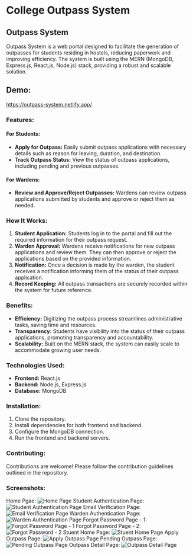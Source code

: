# College Outpass System

## Outpass System

Outpass System is a web portal designed to facilitate the generation of outpasses for students residing in hostels, reducing paperwork and improving efficiency. The system is built using the MERN (MongoDB, Express.js, React.js, Node.js) stack, providing a robust and scalable solution.

## Demo:

https://outpass-system.netlify.app/

### Features:

#### For Students:
- **Apply for Outpass:** Easily submit outpass applications with necessary details such as reason for leaving, duration, and destination.
- **Track Outpass Status:** View the status of outpass applications, including pending and previous outpasses.

#### For Wardens:
- **Review and Approve/Reject Outpasses:** Wardens can review outpass applications submitted by students and approve or reject them as needed.

### How It Works:
1. **Student Application:** Students log in to the portal and fill out the required information for their outpass request.
2. **Warden Approval:** Wardens receive notifications for new outpass applications and review them. They can then approve or reject the applications based on the provided information.
3. **Notification:** Once a decision is made by the warden, the student receives a notification informing them of the status of their outpass application.
4. **Record Keeping:** All outpass transactions are securely recorded within the system for future reference.

### Benefits:
- **Efficiency:** Digitizing the outpass process streamlines administrative tasks, saving time and resources.
- **Transparency:** Students have visibility into the status of their outpass applications, promoting transparency and accountability.
- **Scalability:** Built on the MERN stack, the system can easily scale to accommodate growing user needs.

### Technologies Used:
- **Frontend:** React.js
- **Backend:** Node.js, Express.js
- **Database:** MongoDB

### Installation:
1. Clone the repository.
2. Install dependencies for both frontend and backend.
3. Configure the MongoDB connection.
4. Run the frontend and backend servers.

### Contributing:
Contributions are welcome! Please follow the contribution guidelines outlined in the repository.

### Screenshots:
Home Pgae:
![Home Page](https://github.com/github-arjav/College-Outpass-System/assets/104684401/3d6e13d6-529e-484c-879c-f56ef2b22771)
Student Authentication Page:
![Student Authentication Page](https://github.com/github-arjav/College-Outpass-System/assets/104684401/b6888937-439e-4070-8f77-eb2ddd52eec3)
Email Verification Page:
![Email Verification Page](https://github.com/github-arjav/College-Outpass-System/assets/104684401/e636d74d-d8c6-4326-9a8c-a44521753be5)
Warden Authentication Page:
![Warden Authentication Page](https://github.com/github-arjav/College-Outpass-System/assets/104684401/cd32b6ea-d1b3-47bd-a1fd-88efdf70dc52)
Forgot Password Page - 1:
![Forgot Password Page - 1](https://github.com/github-arjav/College-Outpass-System/assets/104684401/64ddbceb-0582-44d1-8a67-b1c39f1fbc39)
Forgot Password Page - 2:
![Forgot Password - 2](https://github.com/github-arjav/College-Outpass-System/assets/104684401/1eafaba9-d1c3-4ba3-b521-907f5f1d9639)
Stuent Home Page:
![Stuent Home Page](https://github.com/github-arjav/College-Outpass-System/assets/104684401/c828b1ea-da64-403e-bd99-c19afca78ea7)
Apply Outpass Page:
![Apply Outpass Page](https://github.com/github-arjav/College-Outpass-System/assets/104684401/9ccdf6c8-35cd-4922-85d4-1edc2ca2e476)
Pending Outpass Page:
![Pending Outpass Page](https://github.com/github-arjav/College-Outpass-System/assets/104684401/aa5da0dd-b3ac-4e4f-acc7-b9372a717411)
Outpass Detail Page:
![Outpass Detail Page](https://github.com/github-arjav/College-Outpass-System/assets/104684401/7c65c829-e292-44e3-96bb-6eebde54c4de)
